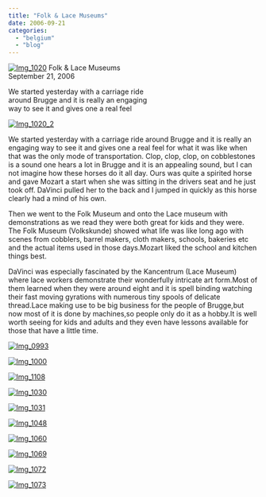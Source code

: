 ```yaml
---
title: "Folk & Lace Museums"
date: 2006-09-21
categories: 
  - "belgium"
  - "blog"
---
```


 [![Img_1020](https://pub-ac94b3f306b24c0dba4238943c97f2e1.r2.dev/2008/04/30/img_1020.png "Img_1020")](https://pub-ac94b3f306b24c0dba4238943c97f2e1.r2.dev/photos/uncategorized/2008/04/30/img_1020.png) Folk & Lace Museums  
September 21, 2006

We started yesterday with a carriage ride  
around Brugge and it is really an engaging  
way to see it and gives one a real feel

<!--more-->

[![Img_1020_2](https://pub-ac94b3f306b24c0dba4238943c97f2e1.r2.dev/2008/04/30/img_1020_2.png "Img_1020_2")](https://pub-ac94b3f306b24c0dba4238943c97f2e1.r2.dev/photos/uncategorized/2008/04/30/img_1020_2.png)

We started yesterday with a carriage ride around Brugge and it is really an engaging way to see it and gives one a real feel for what it was like when that was the only mode of transportation. Clop, clop, clop, on cobblestones is a sound one hears a lot in Brugge and it is an appealing sound, but I can not imagine how these horses do it all day. Ours was quite a spirited horse and gave Mozart a start when she was sitting in the drivers seat and he just took off. DaVinci pulled her to the back and I jumped in quickly as this horse clearly had a mind of his own.

Then we went to the Folk Museum and onto the Lace museum with demonstrations as we read they were both great for kids and they were. The Folk Museum (Volkskunde) showed what life was like long ago with scenes from cobblers, barrel makers, cloth makers, schools, bakeries etc and the actual items used in those days.Mozart liked the school and kitchen things best.

DaVinci was especially fascinated by the Kancentrum (Lace Museum) where lace workers demonstrate their wonderfully intricate art form.Most of them learned when they were around eight and it is spell binding watching their fast moving gyrations with numerous tiny spools of delicate thread.Lace making use to be big business for the people of Brugge,but now most of it is done by machines,so people only do it as a hobby.It is well worth seeing for kids and adults and they even have lessons available for those that have a little time.

[![Img_0993](https://pub-ac94b3f306b24c0dba4238943c97f2e1.r2.dev/2008/04/30/img_0993.png "Img_0993")](https://pub-ac94b3f306b24c0dba4238943c97f2e1.r2.dev/photos/uncategorized/2008/04/30/img_0993.png)

[![Img_1000](https://pub-ac94b3f306b24c0dba4238943c97f2e1.r2.dev/2008/04/30/img_1000.png "Img_1000")](https://pub-ac94b3f306b24c0dba4238943c97f2e1.r2.dev/photos/uncategorized/2008/04/30/img_1000.png)

[![Img_1108](https://pub-ac94b3f306b24c0dba4238943c97f2e1.r2.dev/2008/04/30/img_1108.png "Img_1108")](https://pub-ac94b3f306b24c0dba4238943c97f2e1.r2.dev/photos/uncategorized/2008/04/30/img_1108.png)

[![Img_1030](https://pub-ac94b3f306b24c0dba4238943c97f2e1.r2.dev/2008/04/30/img_1030.png "Img_1030")](https://pub-ac94b3f306b24c0dba4238943c97f2e1.r2.dev/photos/uncategorized/2008/04/30/img_1030.png)

[![Img_1031](https://pub-ac94b3f306b24c0dba4238943c97f2e1.r2.dev/2008/04/30/img_1031.png "Img_1031")](https://pub-ac94b3f306b24c0dba4238943c97f2e1.r2.dev/photos/uncategorized/2008/04/30/img_1031.png)

[![Img_1048](https://pub-ac94b3f306b24c0dba4238943c97f2e1.r2.dev/2008/04/30/img_1048.png "Img_1048")](https://pub-ac94b3f306b24c0dba4238943c97f2e1.r2.dev/photos/uncategorized/2008/04/30/img_1048.png)

[![Img_1060](https://pub-ac94b3f306b24c0dba4238943c97f2e1.r2.dev/2008/04/30/img_1060.png "Img_1060")](https://pub-ac94b3f306b24c0dba4238943c97f2e1.r2.dev/photos/uncategorized/2008/04/30/img_1060.png)

[![Img_1069](https://pub-ac94b3f306b24c0dba4238943c97f2e1.r2.dev/2008/04/30/img_1069.png "Img_1069")](https://pub-ac94b3f306b24c0dba4238943c97f2e1.r2.dev/photos/uncategorized/2008/04/30/img_1069.png)

[![Img_1072](https://pub-ac94b3f306b24c0dba4238943c97f2e1.r2.dev/2008/04/30/img_1072.png "Img_1072")](https://pub-ac94b3f306b24c0dba4238943c97f2e1.r2.dev/photos/uncategorized/2008/04/30/img_1072.png)

[![Img_1073](https://pub-ac94b3f306b24c0dba4238943c97f2e1.r2.dev/2008/04/30/img_1073.png "Img_1073")](https://pub-ac94b3f306b24c0dba4238943c97f2e1.r2.dev/photos/uncategorized/2008/04/30/img_1073.png)
